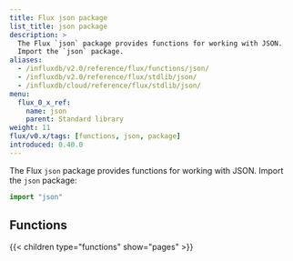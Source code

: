 ```yaml
---
title: Flux json package
list_title: json package
description: >
  The Flux `json` package provides functions for working with JSON.
  Import the `json` package.
aliases:
  - /influxdb/v2.0/reference/flux/functions/json/
  - /influxdb/v2.0/reference/flux/stdlib/json/
  - /influxdb/cloud/reference/flux/stdlib/json/
menu:
  flux_0_x_ref:
    name: json
    parent: Standard library
weight: 11
flux/v0.x/tags: [functions, json, package]
introduced: 0.40.0
---
```


The Flux `json` package provides functions for working with JSON.
Import the `json` package:

```js
import "json"
```

## Functions
{{< children type="functions" show="pages" >}}
